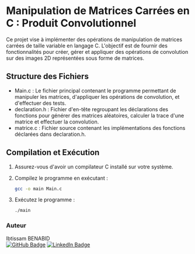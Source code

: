
# Manipulation de Matrices Carrées en C : Produit Convolutionnel 

Ce projet vise à implémenter des opérations de manipulation de matrices carrées de taille variable en langage C. L'objectif est de fournir des fonctionnalités pour créer, gérer et appliquer des opérations de convolution sur des images 2D représentées sous forme de matrices.

## Structure des Fichiers

   - Main.c : Le fichier principal contenant le programme permettant de manipuler les matrices, d'appliquer les opérations de convolution, et d'effectuer des tests.
   - declaration.h : Fichier d'en-tête regroupant les déclarations des fonctions pour générer des matrices aléatoires, calculer la trace d'une matrice et effectuer la convolution.
   - matrice.c : Fichier source contenant les implémentations des fonctions déclarées dans declaration.h.

## Compilation et Exécution

1. Assurez-vous d'avoir un compilateur C installé sur votre système.
2. Compilez le programme en exécutant :
   
   ```bash
   gcc -o main Main.c
   
3. Exécutez le programme :
   
    ```bash
    ./main

### Auteur

Ibtissam BENABID\
[![GitHub Badge](https://img.shields.io/badge/GitHub-Profile-brightgreen?style=flat&logo=github&logoColor=white)](https://github.com/BenabidIbtissam)
[![LinkedIn Badge](https://img.shields.io/badge/LinkedIn-Connect-blue?style=flat&logo=linkedin&logoColor=white)](https://www.linkedin.com/in/ibtissam-benabid/)
